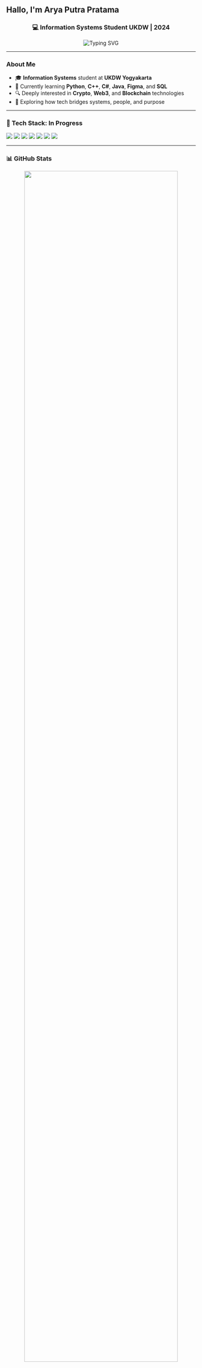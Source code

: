 ## Hallo, I'm Arya Putra Pratama 

<!--
**Rocken-Ron/Rocken-Ron** is a ✨ _special_ ✨ repository because its `README.md` (this file) appears on your GitHub profile.

Here are some ideas to get you started:

- 🔭 I’m currently working on ...
- 🌱 I’m currently learning ...
- 👯 I’m looking to collaborate on ...
- 🤔 I’m looking for help with ...
- 💬 Ask me about ...
- 📫 How to reach me: ...
- 😄 Pronouns: ...
- ⚡ Fun fact: ...
-->
<h3 align="center">💻 Information Systems Student  UKDW |  2024</h3>

<p align="center">
  <img src="https://readme-typing-svg.demolab.com?font=Fira+Code&size=22&pause=1000&color=2FF7D1&center=true&vCenter=true&width=500&lines=Future+Tech+Innovator;Information+Systems+Student;Crypto+%26+Blockchain+Explorer;Always+Learning+Something+New!" alt="Typing SVG" />
</p>

---

###  About Me

- 🎓  **Information Systems** student at **UKDW Yogyakarta**
- 🌱 Currently learning **Python**, **C++**, **C#**, **Java**, **Figma**, and **SQL**
- 🔍 Deeply interested in **Crypto**, **Web3**, and **Blockchain** technologies
- 💼 Exploring how tech bridges systems, people, and purpose

---

### 🚧 Tech Stack: In Progress

<p>
  <img src="https://img.shields.io/badge/Python-3776AB?style=flat&logo=python&logoColor=orange"/>
  <img src="https://img.shields.io/badge/C%2B%2B-00599C?style=flat&logo=c%2B%2B&logoColor=white"/>
  <img src="https://img.shields.io/badge/C%23-239120?style=flat&logo=c-sharp&logoColor=white"/>
  <img src="https://img.shields.io/badge/Java-007396?style=flat&logo=java&logoColor=white"/>
  <img src="https://img.shields.io/badge/SQL-4479A1?style=flat&logo=mysql&logoColor=white"/>
  <img src="https://img.shields.io/badge/Blockchain-121212?style=flat&logo=bitcoin&logoColor=orange"/>
  <img src="https://img.shields.io/badge/Web3-E434AA?style=flat&logo=ethereum&logoColor=white"/>
</p>

---

### 📊 GitHub Stats

<p align="center">
  <img src="https://github-readme-streak-stats.herokuapp.com?user=YourUsername&theme=tokyonight" width="90%" />
</p>

---

### Learning Goals for 2025 

- 🔐 Understand real-world applications of **Blockchain & Web3**
- 🛠️ Build full-stack projects combining **front-end + back-end + data**
- 🌐 Contribute to open-source or hackathons
- 📚 Strengthen algorithm and OOP foundations across multiple languages

---

### 🌐 Connect With Me

<p>
  <a href="https://www.linkedin.com/in/arya-putra-pratama-63a899341/" target="_blank">
    <img src="https://img.shields.io/badge/LinkedIn-%230077B5.svg?style=for-the-badge&logo=linkedin&logoColor=white"/>
  </a>
  <a href="mailto:chennbrb@gmail.com">
    <img src="https://img.shields.io/badge/Gmail-D14836?style=for-the-badge&logo=gmail&logoColor=white"/>
  </a>
</p>

---

> _“Code is a superpower. I’m learning to use it to shape the future. but not easy”_ 💡  
> — Rocken-Ron